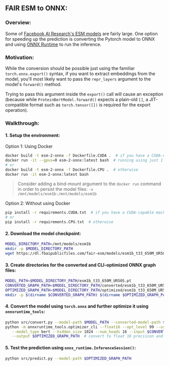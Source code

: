 ## FAIR ESM to ONNX:

### Overview:

Some of [Facebook AI Research's ESM models](https://github.com/facebookresearch/esm) are fairly large. One option for speeding up the prediction is converting the Pytorch model to ONNX and using [ONNX Runtime](https://github.com/microsoft/onnxruntime) to run the inference.


### Motivation:

While the conversion should be possible just using the familiar `torch.onnx.export()` syntax, if you want to extract embeddings from the model, you'll most likely want to pass the `repr_layers` argument to the model's `forward()` method. 

Trying to pass this argument inside the `export()` call will cause an exception (because while `ProteinBertModel.forward()` expects a plain-old `[]`, a JIT-compatible format such as `torch.tensor([])` is required for the export operation).


### Walkthrough:

#### 1. Setup the environment:

Option 1: Using Docker
```bash
docker build -t esm-2-onnx -f Dockerfile.CUDA .  # if you have a CUDA-capable machine with nvidia-container-runtime
docker run -it --gpus=0 esm-2-onnx:latest bash  # running using just 1 GPU (also set inside the Dockerfile)
# or
docker build -t esm-2-onnx -f Dockerfile.CPU .  # otherwise
docker run -it esm-2-onnx:latest bash
```
> Consider adding a bind-mount argument to the `docker run` command in order to persist the model files: `-v /mnt/models/esm1b:/mnt/models/esm1b`

Option 2: Without using Docker
```bash
pip install -r requirements.CUDA.txt  # if you have a CUDA-capable machine
# or
pip install -r requirements.CPU.txt  # otherwise
```

#### 2. Download the model checkpoint:
```bash
MODEL_DIRECTORY_PATH=/mnt/models/esm1b
mkdir -p $MODEL_DIRECTORY_PATH
wget https://dl.fbaipublicfiles.com/fair-esm/models/esm1b_t33_650M_UR50S.pt -P $MODEL_DIRECTORY_PATH
```

#### 3. Create directories for the converted and CLI-optimized ONNX graph files:
```bash
MODEL_PATH=$MODEL_DIRECTORY_PATH/esm1b_t33_650M_UR50S.pt
CONVERTED_GRAPH_PATH=$MODEL_DIRECTORY_PATH/converted/esm1b_t33_650M_UR50S_graph.onnx
OPTIMIZED_GRAPH_PATH=$MODEL_DIRECTORY_PATH/optimized/esm1b_t33_650M_UR50S_graph.onnx
mkdir -p $(dirname $CONVERTED_GRAPH_PATH) $(dirname $OPTIMIZED_GRAPH_PATH)
```

#### 4. Convert the model using `torch.onnx` and further optimize it using `onnxruntime_tools`:
```bash
python src/convert.py --model-path $MODEL_PATH --converted-model-path $CONVERTED_GRAPH_PATH
python -m onnxruntime_tools.optimizer_cli --float16 --opt_level 99 --use_gpu \
   --model_type bert --hidden_size 1024 --num_heads 16 --input $CONVERTED_GRAPH_PATH \
   --output $OPTIMIZED_GRAPH_PATH  # convert to float 16 precision and apply all available optimizations
```

#### 5. Test the prediction using `onnx_runtime.InferenceSession()`:
```bash
python src/predict.py --model-path $OPTIMIZED_GRAPH_PATH
```
